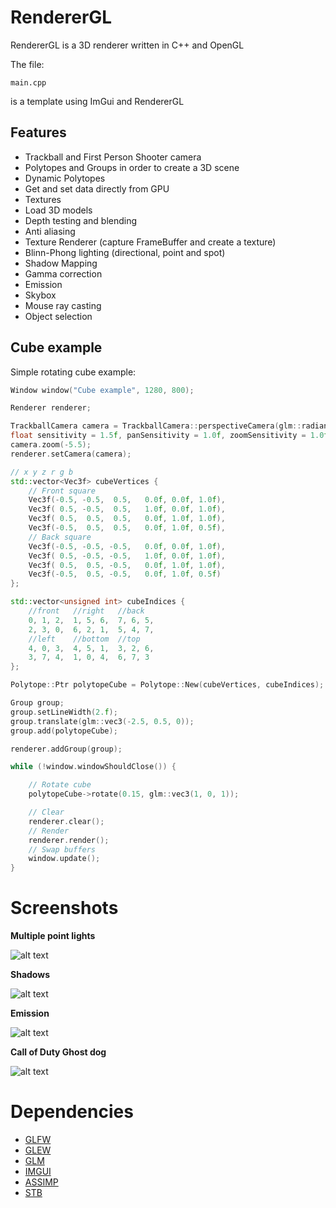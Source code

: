 # RendererGL

RendererGL is a 3D renderer written in C++ and OpenGL

The file:

```
main.cpp
```

is a template using ImGui and RendererGL

## Features

* Trackball and First Person Shooter camera
* Polytopes and Groups in order to create a 3D scene
* Dynamic Polytopes
* Get and set data directly from GPU
* Textures
* Load 3D models
* Depth testing and blending
* Anti aliasing
* Texture Renderer (capture FrameBuffer and create a texture)
* Blinn-Phong lighting (directional, point and spot)
* Shadow Mapping
* Gamma correction
* Emission
* Skybox
* Mouse ray casting
* Object selection

## Cube example

Simple rotating cube example:

```cpp
Window window("Cube example", 1280, 800);

Renderer renderer;

TrackballCamera camera = TrackballCamera::perspectiveCamera(glm::radians(45.0f), window.getWidth() / window.getHeight(), 0.1, 1000);
float sensitivity = 1.5f, panSensitivity = 1.0f, zoomSensitivity = 1.0f;
camera.zoom(-5.5);
renderer.setCamera(camera);

// x y z r g b
std::vector<Vec3f> cubeVertices {
    // Front square
    Vec3f(-0.5, -0.5,  0.5,   0.0f, 0.0f, 1.0f),
    Vec3f( 0.5, -0.5,  0.5,   1.0f, 0.0f, 1.0f),
    Vec3f( 0.5,  0.5,  0.5,   0.0f, 1.0f, 1.0f),
    Vec3f(-0.5,  0.5,  0.5,   0.0f, 1.0f, 0.5f),
    // Back square
    Vec3f(-0.5, -0.5, -0.5,   0.0f, 0.0f, 1.0f),
    Vec3f( 0.5, -0.5, -0.5,   1.0f, 0.0f, 1.0f),
    Vec3f( 0.5,  0.5, -0.5,   0.0f, 1.0f, 1.0f),
    Vec3f(-0.5,  0.5, -0.5,   0.0f, 1.0f, 0.5f)
};

std::vector<unsigned int> cubeIndices {
    //front   //right   //back
    0, 1, 2,  1, 5, 6,  7, 6, 5,
    2, 3, 0,  6, 2, 1,  5, 4, 7,
    //left    //bottom  //top
    4, 0, 3,  4, 5, 1,  3, 2, 6,
    3, 7, 4,  1, 0, 4,  6, 7, 3 
};

Polytope::Ptr polytopeCube = Polytope::New(cubeVertices, cubeIndices);

Group group;
group.setLineWidth(2.f);
group.translate(glm::vec3(-2.5, 0.5, 0));
group.add(polytopeCube);

renderer.addGroup(group);

while (!window.windowShouldClose()) {

    // Rotate cube
    polytopeCube->rotate(0.15, glm::vec3(1, 0, 1));

    // Clear
    renderer.clear();
    // Render
    renderer.render();
    // Swap buffers
    window.update();
}
```

# Screenshots

**Multiple point lights**

![alt text](https://github.com/MorcilloSanz/RendererGL/blob/main/img/lighting.png)

**Shadows**

![alt text](https://github.com/MorcilloSanz/RendererGL/blob/main/img/shadows.png)

**Emission**

![alt text](https://github.com/MorcilloSanz/RendererGL/blob/main/img/emission.png)

**Call of Duty Ghost dog**

![alt text](https://github.com/MorcilloSanz/RendererGL/blob/main/img/2.png)

# Dependencies

* [GLFW](https://github.com/glfw/glfw)
* [GLEW](https://github.com/nigels-com/glew)
* [GLM](https://github.com/g-truc/glm)
* [IMGUI](https://github.com/ocornut/imgui)
* [ASSIMP](https://github.com/assimp/assimp)
* [STB](https://github.com/nothings/stb)